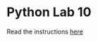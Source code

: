 # Python Lab 10
Read the instructions [here]("https://byucs180.atlassian.net/wiki/spaces/CF2/pages/295004/Python+Lab+10+Feature+Engineering")